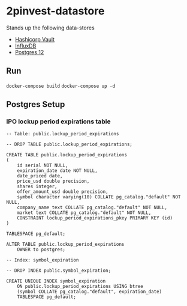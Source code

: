 # 2pinvest-datastore
Stands up the following data-stores
* [Hashicorp Vault](https://www.vaultproject.io/)
* [InfluxDB](https://www.influxdata.com/products/influxdb-overview/)
* [Postgres 12](https://www.postgresql.org/)

## Run
```docker-compose build```
```docker-compose up -d```

## Postgres Setup
### IPO lockup period expirations table
```
-- Table: public.lockup_period_expirations

-- DROP TABLE public.lockup_period_expirations;

CREATE TABLE public.lockup_period_expirations
(
    id serial NOT NULL,
    expiration_date date NOT NULL,
    date_priced date,
    price_usd double precision,
    shares integer,
    offer_amount_usd double precision,
    symbol character varying(10) COLLATE pg_catalog."default" NOT NULL,
    company_name text COLLATE pg_catalog."default" NOT NULL,
    market text COLLATE pg_catalog."default" NOT NULL,
    CONSTRAINT lockup_period_expirations_pkey PRIMARY KEY (id)
)

TABLESPACE pg_default;

ALTER TABLE public.lockup_period_expirations
    OWNER to postgres;

-- Index: symbol_expiration

-- DROP INDEX public.symbol_expiration;

CREATE UNIQUE INDEX symbol_expiration
    ON public.lockup_period_expirations USING btree
    (symbol COLLATE pg_catalog."default", expiration_date)
    TABLESPACE pg_default;
```
